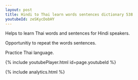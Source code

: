 ```yaml
---
layout: post
title: Hindi to Thai learn words sentences dictionary 538 
youtubeId: zeSKycDobHY
---
```

 
 
Helps to learn Thai words and sentences for Hindi speakers.

Opportunitiy to repeat the words sentences. 

Practice Thai language. 
 
{% include youtubePlayer.html id=page.youtubeId %}
 
 
{% include analytics.html %}